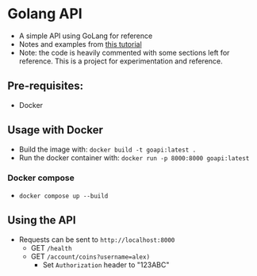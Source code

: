 # Golang API

- A simple API using GoLang for reference
- Notes and examples from [this tutorial](https://www.youtube.com/watch?v=8uiZC0l4Ajw)
- Note: the code is heavily commented with some sections left for reference. This is a project for experimentation and reference.

## Pre-requisites:

- Docker

## Usage with Docker

- Build the image with: `docker build -t goapi:latest .`
- Run the docker container with: `docker run -p 8000:8000 goapi:latest`

### Docker compose

- `docker compose up --build`

## Using the API

- Requests can be sent to `http://localhost:8000`
  - GET `/health`
  - GET `/account/coins?username=alex)`
    - Set `Authorization` header to "123ABC"
